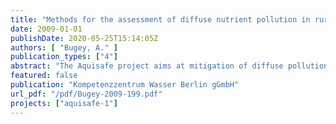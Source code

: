 ```yaml
---
title: "Methods for the assessment of diffuse nutrient pollution in rural catchments"
date: 2009-01-01
publishDate: 2020-05-25T15:14:05Z
authors: [ "Bugey, A." ]
publication_types: ["4"]
abstract: "The Aquisafe project aims at mitigation of diffuse pollution from agricultural sources to protect surface water resources. The first project phase (2007-2009) focused on the review of available information and preliminary tests regarding (i) most relevant contaminants, (ii) system-analytical tools to assess sources and pathways of diffuse agricultural pollution, (iii) the potential of mitigation zones, such as wetlands or riparian buffers, to reduce diffuse agricultural pollution of surface waters and (iv) experimental setups to simulate mitigation zones under controlled conditions. The present report deals with (ii), presenting existing diagnostic methods for agricultural diffuse pollution on a river basin scale. The report focuses on methods with low to moderate data requirements and analytical effort. Generally no numerical models but mostly GIS based approaches have been considered. The described methods were distinguished along two questions: 1. Does diffuse agricultural pollution play an important role in a given catchment? 2. Which areas within the catchment contribute highly to diffuse pollution of the receiving river, i.e. which areas are critical source areas (CSAs)? Question 1 can be answered by using nutrient measurements, mass balance approaches or land use based methods. For most catchments some nutrient measurements and land use data are available, which allow a first assessment whether diffuse pollution could play a role. For question 2, the identification of CSAs, a number of GIS-based methods was found in scientific literature. Since most available methods focus on nutrients and since spatial data on other contaminants, such as pesticides, are typically not available, the report outlines methods for the two critical nutrients nitrogen and phosphorus. Each method can be looked up separately, as they are summarized in a similar structure. Moreover Table 8 in Appendix G provides a quick overview of all the presented methods. All the described approaches focus on nutrients, as they are a major concern and often in the focus of research projects. In general the presented methods consider three aspects to assess the risk of pollution from an area within a river basin: 1. The source of nutrients on agricultural land is included through fertilizer application, livestock numbers or indirectly via land use. 2. Transport to the river is mainly assessed via soil type, land cover, elevation and distance to the river 3. In addition several methods take retention processes into account during transport to or within the river It is important that different contaminants show different behaviour. For instance, phosphorus is pre-dominantly particle-bound, enters rivers via soil erosion and can be retained by adsorption or plant export. Nitrate, the dominant form of nitrogen, is very well soluble, is lost mostly through leaching and most efficiently retained by denitrification. Consequently, methodologies for the assessment of CSAs for phosphorus and nitrogen were looked at separately. While many promising methods with limited data requirements and analytical efforts were identified in the report, few concepts (such as the Universal Soil Loss Equation for phosphorus) seem to be well established. Most literature concerns specific local or regional case studies. As a result, transferability to other catchments is questionable. The highest potential is seen in qualitative, multi-criteria methods (such as the scoring approach by Trepel and Palmeri, 2002), which can be adapted by the user depending on the diagnostic aim as well as local data availability. In summary, it is recommended to test several of the presented GIS methods on one or two catchments to gain experience in their handling and their transferability."
featured: false
publication: "Kompetenzzentrum Wasser Berlin gGmbH"
url_pdf: "/pdf/Bugey-2009-199.pdf"
projects: ["aquisafe-1"]
---
```


